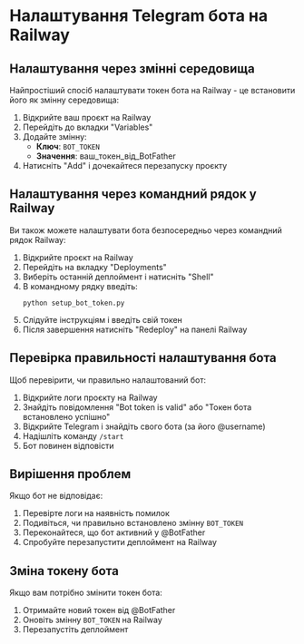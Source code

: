 # Налаштування Telegram бота на Railway

## Налаштування через змінні середовища

Найпростіший спосіб налаштувати токен бота на Railway - це встановити його як змінну середовища:

1. Відкрийте ваш проєкт на Railway
2. Перейдіть до вкладки "Variables"
3. Додайте змінну:
   - **Ключ**: `BOT_TOKEN`
   - **Значення**: ваш_токен_від_BotFather
4. Натисніть "Add" і дочекайтеся перезапуску проєкту

## Налаштування через командний рядок у Railway

Ви також можете налаштувати бота безпосередньо через командний рядок Railway:

1. Відкрийте проєкт на Railway
2. Перейдіть на вкладку "Deployments"
3. Виберіть останній деплоймент і натисніть "Shell"
4. В командному рядку введіть:
   ```
   python setup_bot_token.py
   ```
5. Слідуйте інструкціям і введіть свій токен
6. Після завершення натисніть "Redeploy" на панелі Railway

## Перевірка правильності налаштування бота

Щоб перевірити, чи правильно налаштований бот:

1. Відкрийте логи проєкту на Railway
2. Знайдіть повідомлення "Bot token is valid" або "Токен бота встановлено успішно"
3. Відкрийте Telegram і знайдіть свого бота (за його @username)
4. Надішліть команду `/start`
5. Бот повинен відповісти

## Вирішення проблем

Якщо бот не відповідає:

1. Перевірте логи на наявність помилок
2. Подивіться, чи правильно встановлено змінну `BOT_TOKEN`
3. Переконайтеся, що бот активний у @BotFather
4. Спробуйте перезапустити деплоймент на Railway

## Зміна токену бота

Якщо вам потрібно змінити токен бота:

1. Отримайте новий токен від @BotFather
2. Оновіть змінну `BOT_TOKEN` на Railway
3. Перезапустіть деплоймент 